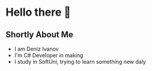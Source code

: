 # Hello there 👋

<!--
**JacksonJS12/JacksonJS12** is a ✨ _special_ ✨ repository because its `README.md` (this file) appears on your GitHub profile.

Here are some ideas to get you started:

- 🔭 I’m currently working on ...
- 🌱 I’m currently learning ...
- 👯 I’m looking to collaborate on ...
- 🤔 I’m looking for help with ...
- 💬 Ask me about ...
- 📫 How to reach me: ...
- 😄 Pronouns: ...
- ⚡ Fun fact: ...
-->
## Shortly About Me 
- I am Deniz Ivanov 
- I'm C# Developer in making 
- I study in SoftUni, trying to learn something new daly 
